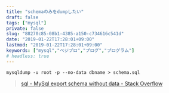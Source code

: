 ```yaml
---
title: "schemaのみをdumpしたい"
draft: false
tags: ["mysql"]
private: false
slug: "88270c85-08b1-4385-a150-c734616c541d"
date: "2019-01-22T17:28:01+09:00"
lastmod: "2019-01-22T17:28:01+09:00"
keywords: ["mysql","ベジプロ","プログ","プログラム"]
# headless: true
---
```


```
mysqldump -u root -p --no-data dbname > schema.sql
```

> [sql - MySql export schema without data - Stack Overflow](https://stackoverflow.com/questions/6175473/mysql-export-schema-without-data)
